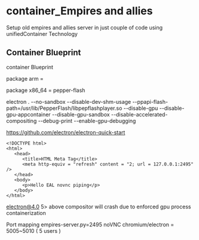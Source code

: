 # container_Empires and allies
Setup old empires and allies server in just couple of code using unifiedContainer Technology

## Container Blueprint
container Blueprint

package arm = 

package x86_64 = pepper-flash

electron . --no-sandbox --disable-dev-shm-usage --ppapi-flash-path=/usr/lib/PepperFlash/libpepflashplayer.so --disable-gpu --disable-gpu-appcontainer --disable-gpu-sandbox --disable-accelerated-compositing --debug-print --enable-gpu-debugging

https://github.com/electron/electron-quick-start

```
<!DOCTYPE html>
<html>
   <head>
      <title>HTML Meta Tag</title>
      <meta http-equiv = "refresh" content = "2; url = 127.0.0.1:2495" />
   </head>
   <body>
      <p>Hello EAL novnc piping</p>
   </body>
</html>

```
electron@4.0
5> above compositor will crash due to enforced gpu process containerization

Port mapping 
empires-server.py=2495
noVNC chromium/electron = 5005~5010 ( 5 users )
